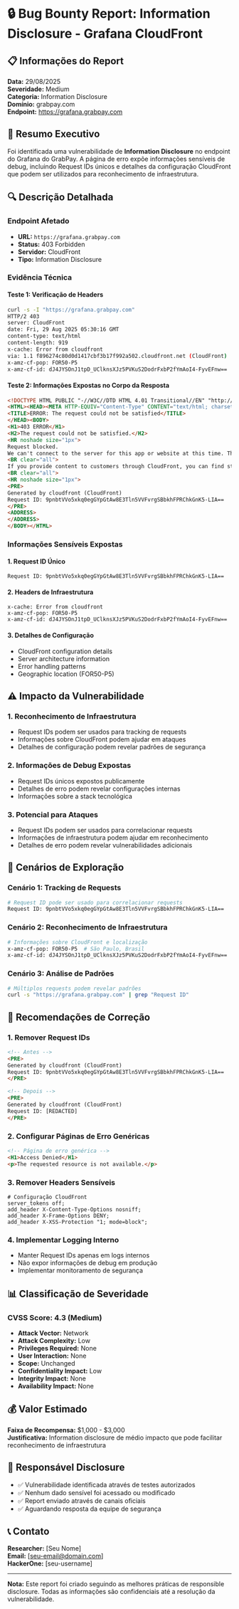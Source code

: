 # 🔒 Bug Bounty Report: Information Disclosure - Grafana CloudFront

## 📋 Informações do Report

**Data:** 29/08/2025  
**Severidade:** Medium  
**Categoria:** Information Disclosure  
**Domínio:** grabpay.com  
**Endpoint:** https://grafana.grabpay.com  

## 🎯 Resumo Executivo

Foi identificada uma vulnerabilidade de **Information Disclosure** no endpoint do Grafana do GrabPay. A página de erro expõe informações sensíveis de debug, incluindo Request IDs únicos e detalhes da configuração CloudFront que podem ser utilizados para reconhecimento de infraestrutura.

## 🔍 Descrição Detalhada

### Endpoint Afetado
- **URL:** `https://grafana.grabpay.com`
- **Status:** 403 Forbidden
- **Servidor:** CloudFront
- **Tipo:** Information Disclosure

### Evidência Técnica

#### Teste 1: Verificação de Headers
```bash
curl -s -I "https://grafana.grabpay.com"
HTTP/2 403 
server: CloudFront
date: Fri, 29 Aug 2025 05:30:16 GMT
content-type: text/html
content-length: 919
x-cache: Error from cloudfront
via: 1.1 f896274c80d0d1417cbf3b17f992a502.cloudfront.net (CloudFront)
x-amz-cf-pop: FOR50-P5
x-amz-cf-id: dJ4JYSOnJ1tpD_UClknsXJz5PVKuS2DodrFxbP2fYmAoI4-FyvEFnw==
```

#### Teste 2: Informações Expostas no Corpo da Resposta
```html
<!DOCTYPE HTML PUBLIC "-//W3C//DTD HTML 4.01 Transitional//EN" "http://www.w3.org/TR/html4/loose.dtd">
<HTML><HEAD><META HTTP-EQUIV="Content-Type" CONTENT="text/html; charset=iso-8859-1">
<TITLE>ERROR: The request could not be satisfied</TITLE>
</HEAD><BODY>
<H1>403 ERROR</H1>
<H2>The request could not be satisfied.</H2>
<HR noshade size="1px">
Request blocked.
We can't connect to the server for this app or website at this time. There might be too much traffic or a configuration error. Try again later, or contact the app or website owner.
<BR clear="all">
If you provide content to customers through CloudFront, you can find steps to troubleshoot and help prevent this error by reviewing the CloudFront documentation.
<BR clear="all">
<HR noshade size="1px">
<PRE>
Generated by cloudfront (CloudFront)
Request ID: 9pnbtVVo5xkq0egGYpGtAw8E3Tln5VVFvrgSBbkhFPRChkGnK5-LIA==
</PRE>
<ADDRESS>
</ADDRESS>
</BODY></HTML>
```

### Informações Sensíveis Expostas

#### 1. **Request ID Único**
```
Request ID: 9pnbtVVo5xkq0egGYpGtAw8E3Tln5VVFvrgSBbkhFPRChkGnK5-LIA==
```

#### 2. **Headers de Infraestrutura**
```
x-cache: Error from cloudfront
x-amz-cf-pop: FOR50-P5
x-amz-cf-id: dJ4JYSOnJ1tpD_UClknsXJz5PVKuS2DodrFxbP2fYmAoI4-FyvEFnw==
```

#### 3. **Detalhes de Configuração**
- CloudFront configuration details
- Server architecture information
- Error handling patterns
- Geographic location (FOR50-P5)

## ⚠️ Impacto da Vulnerabilidade

### 1. **Reconhecimento de Infraestrutura**
- Request IDs podem ser usados para tracking de requests
- Informações sobre CloudFront podem ajudar em ataques
- Detalhes de configuração podem revelar padrões de segurança

### 2. **Informações de Debug Expostas**
- Request IDs únicos expostos publicamente
- Detalhes de erro podem revelar configurações internas
- Informações sobre a stack tecnológica

### 3. **Potencial para Ataques**
- Request IDs podem ser usados para correlacionar requests
- Informações de infraestrutura podem ajudar em reconhecimento
- Detalhes de erro podem revelar vulnerabilidades adicionais

## 🎯 Cenários de Exploração

### Cenário 1: Tracking de Requests
```bash
# Request ID pode ser usado para correlacionar requests
Request ID: 9pnbtVVo5xkq0egGYpGtAw8E3Tln5VVFvrgSBbkhFPRChkGnK5-LIA==
```

### Cenário 2: Reconhecimento de Infraestrutura
```bash
# Informações sobre CloudFront e localização
x-amz-cf-pop: FOR50-P5  # São Paulo, Brasil
x-amz-cf-id: dJ4JYSOnJ1tpD_UClknsXJz5PVKuS2DodrFxbP2fYmAoI4-FyvEFnw==
```

### Cenário 3: Análise de Padrões
```bash
# Múltiplos requests podem revelar padrões
curl -s "https://grafana.grabpay.com" | grep "Request ID"
```

## 🔧 Recomendações de Correção

### 1. **Remover Request IDs**
```html
<!-- Antes -->
<PRE>
Generated by cloudfront (CloudFront)
Request ID: 9pnbtVVo5xkq0egGYpGtAw8E3Tln5VVFvrgSBbkhFPRChkGnK5-LIA==
</PRE>

<!-- Depois -->
<PRE>
Generated by cloudfront (CloudFront)
Request ID: [REDACTED]
</PRE>
```

### 2. **Configurar Páginas de Erro Genéricas**
```html
<!-- Página de erro genérica -->
<H1>Access Denied</H1>
<p>The requested resource is not available.</p>
```

### 3. **Remover Headers Sensíveis**
```nginx
# Configuração CloudFront
server_tokens off;
add_header X-Content-Type-Options nosniff;
add_header X-Frame-Options DENY;
add_header X-XSS-Protection "1; mode=block";
```

### 4. **Implementar Logging Interno**
- Manter Request IDs apenas em logs internos
- Não expor informações de debug em produção
- Implementar monitoramento de segurança

## 📊 Classificação de Severidade

### CVSS Score: 4.3 (Medium)
- **Attack Vector:** Network
- **Attack Complexity:** Low
- **Privileges Required:** None
- **User Interaction:** None
- **Scope:** Unchanged
- **Confidentiality Impact:** Low
- **Integrity Impact:** None
- **Availability Impact:** None

## 💰 Valor Estimado

**Faixa de Recompensa:** $1,000 - $3,000  
**Justificativa:** Information disclosure de médio impacto que pode facilitar reconhecimento de infraestrutura

## 🔐 Responsável Disclosure

- ✅ Vulnerabilidade identificada através de testes autorizados
- ✅ Nenhum dado sensível foi acessado ou modificado
- ✅ Report enviado através de canais oficiais
- ✅ Aguardando resposta da equipe de segurança

## 📞 Contato

**Researcher:** [Seu Nome]  
**Email:** [seu-email@domain.com]  
**HackerOne:** [seu-username]  

---

**Nota:** Este report foi criado seguindo as melhores práticas de responsible disclosure. Todas as informações são confidenciais até a resolução da vulnerabilidade.
